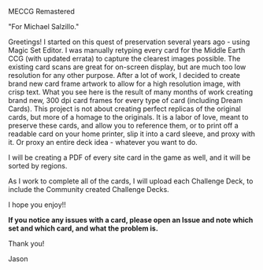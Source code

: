MECCG Remastered

"For Michael Salzillo."

Greetings! I started on this quest of preservation several years ago - using Magic Set Editor. I was manually retyping every card for the Middle Earth CCG (with updated errata) to capture the clearest images possible.  The existing card scans are great for on-screen display, but are much too low resolution for any other purpose.  After a lot of work, I decided to create brand new card frame artwork to allow for a high resolution image, with crisp text.  What you see here is the result of many months of work creating brand new, 300 dpi card frames for every type of card (including Dream Cards).  This project is not about creating perfect replicas of the original cards, but more of a homage to the originals.  It is a labor of love, meant to preserve these cards, and allow you to reference them, or to print off a readable card on your home printer, slip it into a card sleeve, and proxy with it.  Or proxy an entire deck idea - whatever you want to do.

I will be creating a PDF of every site card in the game as well, and it will be sorted by regions.

As I work to complete all of the cards, I will upload each Challenge Deck, to include the Community created Challenge Decks.

I hope you enjoy!!

**If you notice any issues with a card, please open an Issue and note which set and which card, and what the problem is.**

Thank you!

Jason
